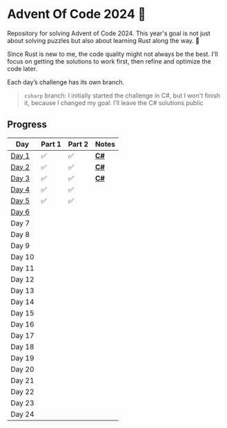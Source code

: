# Advent Of Code 2024 🎄

Repository for solving Advent of Code 2024. This year's goal is not just about solving puzzles but also about learning Rust along the way. 🚀

Since Rust is new to me, the code quality might not always be the best. I'll focus on getting the solutions to work first, then refine and optimize the code later.

Each day’s challenge has its own branch.

> `csharp` branch: I initially started the challenge in C#, but I won't finish it, because I changed my goal. I’ll leave the C# solutions public

## Progress

| Day                                                            | Part 1 | Part 2 | Notes                                                                  |
| -------------------------------------------------------------- | ------ | ------ | ---------------------------------------------------------------------- |
| [Day 1](https://github.com/Gilbike/AdventOfCode2024/tree/day1) | ✅     | ✅     | [**C#**](https://github.com/Gilbike/AdventOfCode2024/tree/csharp/Day1) |
| [Day 2](https://github.com/Gilbike/AdventOfCode2024/tree/day2) | ✅     | ✅     | [**C#**](https://github.com/Gilbike/AdventOfCode2024/tree/csharp/Day2) |
| [Day 3](https://github.com/Gilbike/AdventOfCode2024/tree/day3) | ✅     | ✅     | [**C#**](https://github.com/Gilbike/AdventOfCode2024/tree/csharp/Day3) |
| [Day 4](https://github.com/Gilbike/AdventOfCode2024/tree/day4) | ✅     | ✅     |                                                                        |
| [Day 5](https://github.com/Gilbike/AdventOfCode2024/tree/day5) | ✅     | ✅     |                                                                        |
| [Day 6](https://github.com/Gilbike/AdventOfCode2024/tree/day5) |        |        |                                                                        |
| Day 7                                                          |        |        |                                                                        |
| Day 8                                                          |        |        |                                                                        |
| Day 9                                                          |        |        |                                                                        |
| Day 10                                                         |        |        |                                                                        |
| Day 11                                                         |        |        |                                                                        |
| Day 12                                                         |        |        |                                                                        |
| Day 13                                                         |        |        |                                                                        |
| Day 14                                                         |        |        |                                                                        |
| Day 15                                                         |        |        |                                                                        |
| Day 16                                                         |        |        |                                                                        |
| Day 17                                                         |        |        |                                                                        |
| Day 18                                                         |        |        |                                                                        |
| Day 19                                                         |        |        |                                                                        |
| Day 20                                                         |        |        |                                                                        |
| Day 21                                                         |        |        |                                                                        |
| Day 22                                                         |        |        |                                                                        |
| Day 23                                                         |        |        |                                                                        |
| Day 24                                                         |        |        |                                                                        |
